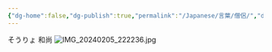 ```yaml
---
{"dg-home":false,"dg-publish":true,"permalink":"/Japanese/言葉/僧侶/","dgPassFrontmatter":true}
---
```



そうりょ 
和尚
![IMG_20240205_222236.jpg](/img/user/998%20resources/%E8%91%AC%E9%80%81%E3%81%AE%E3%83%95%E3%83%AA%E3%83%BC%E3%83%AC%E3%83%B3/IMG_20240205_222236.jpg)

